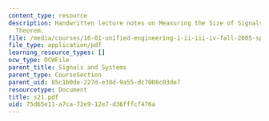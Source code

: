 ```yaml
---
content_type: resource
description: Handwritten lecture notes on Measuring the Size of Signals, Parseval's
  Theorem.
file: /media/courses/16-01-unified-engineering-i-ii-iii-iv-fall-2005-spring-2006/75d65e11a7ca72e912e7d36fffcf476a_s21.pdf
file_type: application/pdf
learning_resource_types: []
ocw_type: OCWFile
parent_title: Signals and Systems
parent_type: CourseSection
parent_uid: 85c1b0de-227d-e38d-9a55-dc7008c03de7
resourcetype: Document
title: s21.pdf
uid: 75d65e11-a7ca-72e9-12e7-d36fffcf476a
---
```

